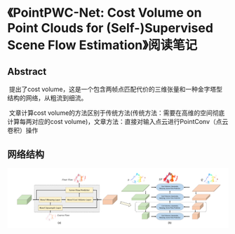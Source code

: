 # 《PointPWC-Net: Cost Volume on Point Clouds for (Self-)Supervised Scene Flow Estimation》阅读笔记

## Abstract

​	提出了cost volume，这是一个包含两帧点匹配代价的三维张量和一种金字塔型结构的网络，从粗流到细流。

​    文章计算cost volume的方法区别于传统方法(传统方法：需要在高维的空间彻底计算每两对应的cost volume)，文章方法：直接对输入点云进行PointConv（点云卷积）操作

## 网络结构

![PointPWCnet](../picture/PointPWCnet.png)

